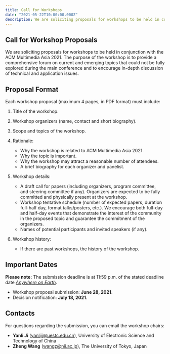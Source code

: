 ```yaml
---
title: Call for Workshops
date: "2021-05-22T10:00:00.000Z"
description: We are soliciting proposals for workshops to be held in conjunction with the ACM Multimedia Asia 2021.
---
```


## Call for Workshop Proposals

We are soliciting proposals for workshops to be held in conjunction with the ACM Multimedia Asia 2021. The purpose of the workshop is to provide a comprehensive forum on current and emerging topics that could not be fully explored during the main conference and to encourage in-depth discussion of technical and application issues.

## Proposal Format

Each workshop proposal (maximum 4 pages, in PDF format) must include:

1. Title of the workshop.

2. Workshop organizers (name, contact and short biography).

3. Scope and topics of the workshop.

4. Rationale:
   - Why the workshop is related to ACM Multimedia Asia 2021.
   - Why the topic is important.
   - Why the workshop may attract a reasonable number of attendees.
   - A brief biography for each organizer and panelist.

5. Workshop details:
   - A draft call for papers (including organizers, program committee, and steering committee if any). Organizers are expected to be fully committed and physically present at the workshop.
   - Workshop tentative schedule (number of expected papers, duration full-half day, format talks/posters, etc.). We encourage both full-day and half-day events that demonstrate the interest of the community in the proposed topic and guarantee the commitment of the organizers. 
   - Names of potential participants and invited speakers (if any).

6. Workshop history:
   - If there are past workshops, the history of the workshop.

## Important Dates

**Please note:** The submission deadline is at 11:59 p.m. of the stated deadline date [*Anywhere on Earth*](https://www.timeanddate.com/time/zones/aoe).

- Workshop proposal submission: **June 28, 2021**.
- Decision notification: **July 18, 2021**.

## Contacts

For questions regarding the submission, you can email the workshop chairs:

- **Yanli Ji** (yanliji@uestc.edu.cn), University of Electronic Science and Technology of China
- **Zheng Wang** (wangz@nii.ac.jp), The University of Tokyo, Japan
